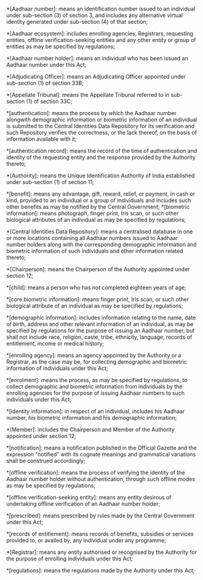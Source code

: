 *[Aadhaar number]: means an identification number issued to an individual under sub-section (3) of section 3, and includes any alternative virtual identity generated under sub-section (4) of that section;

*[Aadhaar ecosystem]: includes enrolling agencies, Registrars, requesting entities, offline verification-seeking entities and any other entity or group of entities as may be specified by regulations;

*[Aadhaar number holder]: means an individual who has been issued an Aadhaar number under this Act;

*[Adjudicating Officer]: means an Adjudicating Officer appointed under sub-section (1) of section 33B;

*[Appellate Tribunal]: means the Appellate Tribunal referred to in sub-section (1) of section 33C;

*[authentication]: means the process by which the Aadhaar number alongwith demographic information or biometric information of an individual is submitted to the Central Identities Data Repository for its verification and such Repository verifies the correctness, or the lack thereof, on the basis of information available with it;

*[authentication record]: means the record of the time of authentication and identity of the requesting entity and the response provided by the Authority thereto;

*[Authority]: means the Unique Identification Authority of India established under sub-section (1) of section 11;

*[benefit]: means any advantage, gift, reward, relief, or payment, in cash or kind, provided to an individual or a group of individuals and includes such other benefits as may be notified by the Central Government;
*[biometric information]: means photograph, finger print, Iris scan, or such other biological attributes of an individual as may be specified by regulations;

*[Central Identities Data Repository]: means a centralised database in one or more locations containing all Aadhaar numbers issued to Aadhaar number holders along with the corresponding demographic information and biometric information of such individuals and other information related thereto;

*[Chairperson]: means the Chairperson of the Authority appointed under section 12;

*[child]: means a person who has not completed eighteen years of age;

*[core biometric information]: means finger print, Iris scan, or such other biological attribute of an individual as may be specified by regulations;

*[demographic information]: includes information relating to the name, date of birth, address and other relevant information of an individual, as may be specified by regulations for the purpose of issuing an Aadhaar number, but shall not include race, religion, caste, tribe, ethnicity, language, records of entitlement, income or medical history;

*[enrolling agency]: means an agency appointed by the Authority or a Registrar, as the case may be, for collecting demographic and biometric information of individuals under this Act;

*[enrolment]: means the process, as may be specified by regulations, to collect demographic and biometric information from individuals by the enrolling agencies for the purpose of issuing Aadhaar numbers to such individuals under this Act;

*[identity information]: in respect of an individual, includes his Aadhaar number, his biometric information and his demographic information;

*[Member]: includes the Chairperson and Member of the Authority appointed under section 12;

*[notification]: means a notification published in the Official Gazette and the expression "notified" with its cognate meanings and grammatical variations shall be construed accordingly;

*[offline verification]: means the process of verifying the identity of the Aadhaar number holder without authentication, through such offline modes as may be specified by regulations;

*[offline verification-seeking entity]: means any entity desirous of undertaking offline verification of an Aadhaar number holder;

*[prescribed]: means prescribed by rules made by the Central Government under this Act;

*[records of entitlement]: means records of benefits, subsidies or services provided to, or availed by, any individual under any programme;

*[Registrar]: means any entity authorised or recognised by the Authority for the purpose of enrolling individuals under this Act;

*[regulations]: means the regulations made by the Authority under this Act;
